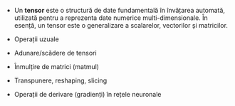 - Un **tensor** este o structură de date fundamentală în învățarea automată, utilizată pentru a reprezenta date numerice multi-dimensionale. În esență, un tensor este o generalizare a scalarelor, vectorilor și matricilor.

- Operații uzuale

- Adunare/scădere de tensori
- Înmulțire de matrici (matmul)
- Transpunere, reshaping, slicing
- Operații de derivare (gradienți) în rețele neuronale